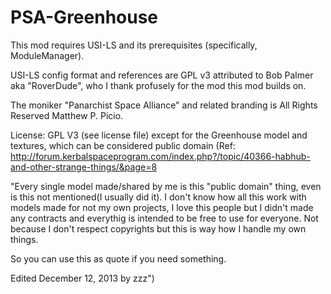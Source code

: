 # PSA-Greenhouse

This mod requires USI-LS and its prerequisites (specifically, ModuleManager).

USI-LS config format and references are GPL v3 attributed to Bob Palmer aka "RoverDude", who I thank profusely for the mod this mod builds on.

The moniker "Panarchist Space Alliance" and related branding is All Rights Reserved Matthew P. Picio.

License: GPL V3 (see license file) except for the Greenhouse model and textures, which can be considered public domain 
(Ref: http://forum.kerbalspaceprogram.com/index.php?/topic/40366-habhub-and-other-strange-things/&page=8

"Every single model made/shared by me is this "public domain" thing, even is this not mentioned(I usually did it). I don't know how all this work with models made for not my own projects, I love this people but I didn't made any contracts and everythig is intended to be free to use for everyone. Not because I don't respect copyrights but this is way how I handle my own things.

So you can use this as quote if you need something.

Edited December 12, 2013 by zzz")

